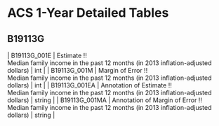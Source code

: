 # ACS 1-Year Detailed Tables

## B19113G

| B19113G_001E | Estimate !!<br>Median family income in the past 12 months (in 2013 inflation-adjusted dollars) | int |
| B19113G_001M | Margin of Error !!<br>Median family income in the past 12 months (in 2013 inflation-adjusted dollars) | int |
| B19113G_001EA | Annotation of Estimate !!<br>Median family income in the past 12 months (in 2013 inflation-adjusted dollars) | string |
| B19113G_001MA | Annotation of Margin of Error !!<br>Median family income in the past 12 months (in 2013 inflation-adjusted dollars) | string |

